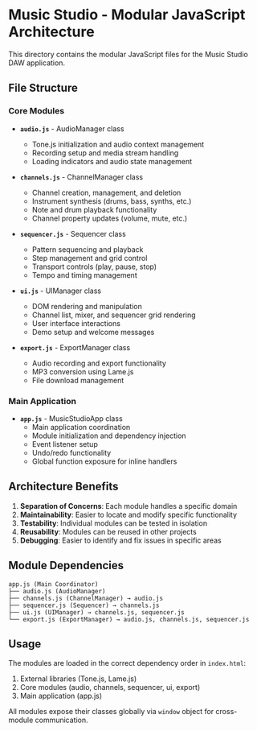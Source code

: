 # Music Studio - Modular JavaScript Architecture

This directory contains the modular JavaScript files for the Music Studio DAW application.

## File Structure

### Core Modules

- **`audio.js`** - AudioManager class
  - Tone.js initialization and audio context management
  - Recording setup and media stream handling
  - Loading indicators and audio state management

- **`channels.js`** - ChannelManager class
  - Channel creation, management, and deletion
  - Instrument synthesis (drums, bass, synths, etc.)
  - Note and drum playback functionality
  - Channel property updates (volume, mute, etc.)

- **`sequencer.js`** - Sequencer class
  - Pattern sequencing and playback
  - Step management and grid control
  - Transport controls (play, pause, stop)
  - Tempo and timing management

- **`ui.js`** - UIManager class
  - DOM rendering and manipulation
  - Channel list, mixer, and sequencer grid rendering
  - User interface interactions
  - Demo setup and welcome messages

- **`export.js`** - ExportManager class
  - Audio recording and export functionality
  - MP3 conversion using Lame.js
  - File download management

### Main Application

- **`app.js`** - MusicStudioApp class
  - Main application coordination
  - Module initialization and dependency injection
  - Event listener setup
  - Undo/redo functionality
  - Global function exposure for inline handlers

## Architecture Benefits

1. **Separation of Concerns**: Each module handles a specific domain
2. **Maintainability**: Easier to locate and modify specific functionality
3. **Testability**: Individual modules can be tested in isolation
4. **Reusability**: Modules can be reused in other projects
5. **Debugging**: Easier to identify and fix issues in specific areas

## Module Dependencies

```
app.js (Main Coordinator)
├── audio.js (AudioManager)
├── channels.js (ChannelManager) → audio.js
├── sequencer.js (Sequencer) → channels.js
├── ui.js (UIManager) → channels.js, sequencer.js
└── export.js (ExportManager) → audio.js, channels.js, sequencer.js
```

## Usage

The modules are loaded in the correct dependency order in `index.html`:

1. External libraries (Tone.js, Lame.js)
2. Core modules (audio, channels, sequencer, ui, export)
3. Main application (app.js)

All modules expose their classes globally via `window` object for cross-module communication.
